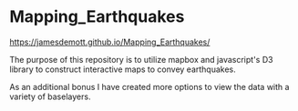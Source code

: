 # Mapping_Earthquakes

https://jamesdemott.github.io/Mapping_Earthquakes/


The purpose of this repository is to utilize mapbox and javascript's D3 library to construct interactive maps to convey earthquakes. 

As an additional bonus I have created more options to view the data with a variety of baselayers. 
